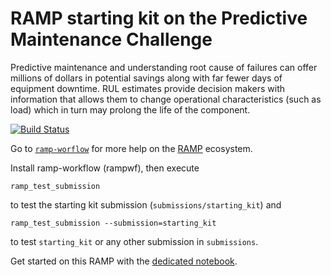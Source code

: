 # RAMP starting kit on the Predictive Maintenance Challenge

Predictive maintenance and understanding root cause of failures can offer millions of dollars in potential savings along with far fewer days of equipment downtime. RUL estimates provide decision makers with information that allows them to change operational characteristics (such as load) which in turn may prolong the life of the component.


[![Build Status](https://travis-ci.org/ramp-kits/fake_news.svg?branch=master)](https://travis-ci.org/tayciryahmed/predictive-maintenance)

Go to [`ramp-worflow`](https://github.com/paris-saclay-cds/ramp-workflow) for more help on the [RAMP](http:www.ramp.studio) ecosystem.

Install ramp-workflow (rampwf), then execute

```
ramp_test_submission
```

to test the starting kit submission (`submissions/starting_kit`) and

```
ramp_test_submission --submission=starting_kit
```

to test `starting_kit` or any other submission in `submissions`.

Get started on this RAMP with the [dedicated notebook](predictive_maintenance_starting_kit.ipynb).



